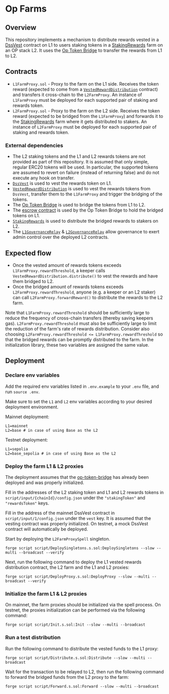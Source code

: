 # Op Farms

## Overview

This repository implements a mechanism to distribute rewards vested in a [DssVest](https://github.com/makerdao/dss-vest) contract on L1 to users staking tokens in a [StakingRewards](https://github.com/makerdao/endgame-toolkit/blob/master/src/synthetix/StakingRewards.sol) farm on an OP stack L2. It uses the [Op Token Bridge](https://github.com/makerdao/op-token-bridge) to transfer the rewards from L1 to L2.

## Contracts

- `L1FarmProxy.sol` - Proxy to the farm on the L1 side. Receives the token reward (expected to come from a [`VestedRewardDistribution`](https://github.com/makerdao/endgame-toolkit/blob/master/src/VestedRewardsDistribution.sol) contract) and transfers it cross-chain to the `L2FarmProxy`. An instance of `L1FarmProxy` must be deployed for each supported pair of staking and rewards token.
- `L2FarmProxy.sol` - Proxy to the farm on the L2 side. Receives the token reward (expected to be bridged from the `L1FarmProxy`) and forwards it to the [StakingRewards](https://github.com/makerdao/endgame-toolkit/blob/master/src/synthetix/StakingRewards.sol) farm where it gets distributed to stakers. An instance of `L2FarmProxy` must be deployed for each supported pair of staking and rewards token.

### External dependencies

- The L2 staking tokens and the L1 and L2 rewards tokens are not provided as part of this repository. It is assumed that only simple, regular ERC20 tokens will be used. In particular, the supported tokens are assumed to revert on failure (instead of returning false) and do not execute any hook on transfer.
- [`DssVest`](https://github.com/makerdao/dss-vest) is used to vest the rewards token on L1.
- [`VestedRewardDistribution`](https://github.com/makerdao/endgame-toolkit/blob/master/src/VestedRewardsDistribution.sol) is used to vest the rewards tokens from `DssVest`, transfer them to the `L1FarmProxy` and trigger the bridging of the tokens.
- The [Op Token Bridge](https://github.com/makerdao/op-token-bridge) is used to bridge the tokens from L1 to L2. 
- The [escrow contract](https://github.com/makerdao/op-token-bridge/blob/dev/src/Escrow.sol) is used by the Op Token Bridge to hold the bridged tokens on L1.
- [`StakingRewards`](https://github.com/makerdao/endgame-toolkit/blob/master/src/synthetix/StakingRewards.sol) is used to distribute the bridged rewards to stakers on L2.
- The [`L1GovernanceRelay`](https://github.com/makerdao/op-token-bridge/blob/dev/src/L1GovernanceRelay.sol) & [`L2GovernanceRelay`](https://github.com/makerdao/op-token-bridge/blob/dev/src/L2GovernanceRelay.sol) allow governance to exert admin control over the deployed L2 contracts.

## Expected flow
- Once the vested amount of rewards tokens exceeds `L1FarmProxy.rewardThreshold`, a keeper calls `VestedRewardDistribution.distribute()` to vest the rewards and have them bridged to L2.
- Once the bridged amount of rewards tokens exceeds `L2FarmProxy.rewardThreshold`, anyone (e.g. a keeper or an L2 staker) can call `L2FarmProxy.forwardReward()` to distribute the rewards to the L2 farm.

Note that `L1FarmProxy.rewardThreshold` should be sufficiently large to reduce the frequency of cross-chain transfers (thereby saving keepers gas). `L2FarmProxy.rewardThreshold` must also be sufficiently large to limit the reduction of the farm's rate of rewards distribution. Consider also choosing `L2FarmProxy.rewardThreshold <= L1FarmProxy.rewardThreshold` so that the bridged rewards can be promptly distributed to the farm. In the initialization library, these two variables are assigned the same value.

## Deployment

### Declare env variables

Add the required env variables listed in `.env.example` to your `.env` file, and run `source .env`.

Make sure to set the `L1` and `L2` env variables according to your desired deployment environment.

Mainnet deployment:

```
L1=mainnet
L2=base # in case of using Base as the L2
```

Testnet deployment:

```
L1=sepolia
L2=base_sepolia # in case of using Base as the L2
```

### Deploy the farm L1 & L2 proxies

The deployment assumes that the [op-token-bridge](https://github.com/makerdao/op-token-bridge) has already been deployed and was properly initialized.

Fill in the addresses of the L2 staking token and L1 and L2 rewards tokens in `script/input/{chainId}/config.json` under the `"stakingToken"` and `"rewardsToken"` keys.

Fill in the address of the mainnet DssVest contract in `script/input/1/config.json` under the `vest` key. It is assumed that the vesting contract was properly initialized. On testnet, a mock DssVest contract will automatically be deployed.

Start by deploying the `L2FarmProxySpell` singleton.

```
forge script script/DeploySingletons.s.sol:DeploySingletons --slow --multi --broadcast --verify
```

Next, run the following command to deploy the L1 vested rewards distribution contract, the L2 farm and the L1 and L2 proxies:

```
forge script script/DeployProxy.s.sol:DeployProxy --slow --multi --broadcast --verify
```

### Initialize the farm L1 & L2 proxies

On mainnet, the farm proxies should be initialized via the spell process.
On testnet, the proxies initialization can be performed via the following command:

```
forge script script/Init.s.sol:Init --slow --multi --broadcast
```

### Run a test distribution

Run the following command to distribute the vested funds to the L1 proxy:

```
forge script script/Distribute.s.sol:Distribute --slow --multi --broadcast
```

Wait for the transaction to be relayed to L2, then run the following command to forward the bridged funds from the L2 proxy to the farm:

```
forge script script/Forward.s.sol:Forward --slow --multi --broadcast
```
